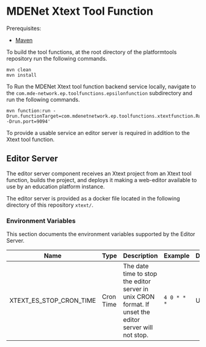 # MDENet Xtext Tool Function

Prerequisites:
- [Maven](https://maven.apache.org/)

To build the tool functions, at the root directory of the platformtools repository  run the following commands. 

```
mvn clean
mvn install
```

To Run the MDENet Xtext tool function backend service locally, navigate to the `com.mde-network.ep.toolfunctions.epsilonfunction` subdirectory and run the following commands.

```
mvn function:run -Drun.functionTarget=com.mdenetnetwork.ep.toolfunctions.xtextfunction.RunXtextFunction -Drun.port=9094'
```

To provide a usable service an editor server is required in addition to the Xtext tool function.


## Editor Server
The editor server component receives an Xtext project from an Xtext tool function, builds the project, and deploys it making a web-editor available to use by an education platform instance.

The editor server is provided as a docker file located in the following directory of this repository `xtext/`.

### Environment Variables
This section documents the environment variables supported by the Editor Server.

| Name                    | Type | Description | Example | Default | 
| ---                     | ---  | ---         | --- | ---     |
| XTEXT_ES_STOP_CRON_TIME | Cron Time | The date time to stop the editor server in unix CRON format. If unset the editor server will not stop. | `4 0 * * *` | Unset |

